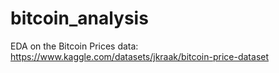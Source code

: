 # bitcoin_analysis
EDA on the Bitcoin Prices data: https://www.kaggle.com/datasets/jkraak/bitcoin-price-dataset
